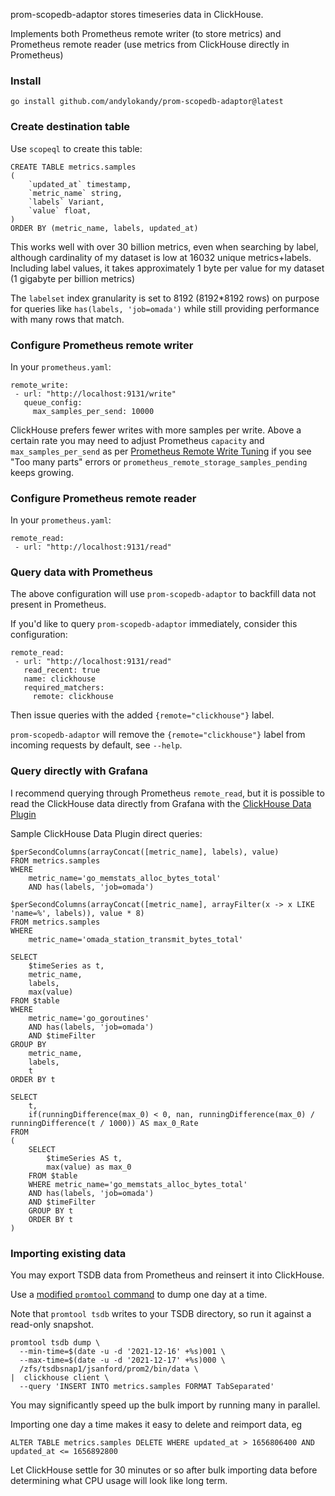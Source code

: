 prom-scopedb-adaptor stores timeseries data in ClickHouse.

Implements both Prometheus remote writer (to store metrics) and
Prometheus remote reader (use metrics from ClickHouse directly in Prometheus)

### Install

```
go install github.com/andylokandy/prom-scopedb-adaptor@latest
```

### Create destination table

Use `scopeql` to create this table:

```
CREATE TABLE metrics.samples
(
    `updated_at` timestamp,
    `metric_name` string,
    `labels` Variant,
    `value` float,
)
ORDER BY (metric_name, labels, updated_at)
```

This works well with over 30 billion metrics, even when searching by label,
although cardinality of my dataset is low at 16032 unique metrics+labels.
Including label values, it takes approximately 1 byte per value for my dataset (1 gigabyte per billion metrics)

The `labelset` index granularity is set to 8192 (8192*8192 rows) on purpose for
queries like `has(labels, 'job=omada')` while still providing performance with
many rows that match.

### Configure Prometheus remote writer

In your `prometheus.yaml`:

```
remote_write:
 - url: "http://localhost:9131/write"
   queue_config:
     max_samples_per_send: 10000
```

ClickHouse prefers fewer writes with more samples per write.  Above a certain
rate you may need to adjust Prometheus `capacity` and
`max_samples_per_send` as per [Prometheus Remote Write Tuning](https://prometheus.io/docs/practices/remote_write/) if you see "Too many parts" errors or `prometheus_remote_storage_samples_pending` keeps growing.

### Configure Prometheus remote reader

In your `prometheus.yaml`:

```
remote_read:
 - url: "http://localhost:9131/read"
```

### Query data with Prometheus

The above configuration will use `prom-scopedb-adaptor` to backfill
data not present in Prometheus.

If you'd like to query `prom-scopedb-adaptor` immediately, consider
this configuration:

```
remote_read:
 - url: "http://localhost:9131/read"
   read_recent: true
   name: clickhouse
   required_matchers:
     remote: clickhouse
```

Then issue queries with the added `{remote="clickhouse"}` label.

`prom-scopedb-adaptor` will remove the `{remote="clickhouse"}` label
from incoming requests by default, see `--help`.

### Query directly with Grafana

I recommend querying through Prometheus `remote_read`, but it is possible to read the ClickHouse
data directly from Grafana with the [ClickHouse Data Plugin](https://grafana.com/grafana/plugins/grafana-clickhouse-datasource/)

Sample ClickHouse Data Plugin direct queries:

```
$perSecondColumns(arrayConcat([metric_name], labels), value)
FROM metrics.samples
WHERE
    metric_name='go_memstats_alloc_bytes_total'
    AND has(labels, 'job=omada')
```

```
$perSecondColumns(arrayConcat([metric_name], arrayFilter(x -> x LIKE 'name=%', labels)), value * 8)
FROM metrics.samples
WHERE
    metric_name='omada_station_transmit_bytes_total'
```

```
SELECT
    $timeSeries as t,
    metric_name,
    labels,
    max(value)
FROM $table
WHERE
    metric_name='go_goroutines'
    AND has(labels, 'job=omada')
    AND $timeFilter
GROUP BY
    metric_name,
    labels,
    t
ORDER BY t
```

```
SELECT
    t,
    if(runningDifference(max_0) < 0, nan, runningDifference(max_0) / runningDifference(t / 1000)) AS max_0_Rate
FROM
(
    SELECT
        $timeSeries AS t,
        max(value) as max_0
    FROM $table
    WHERE metric_name='go_memstats_alloc_bytes_total'
    AND has(labels, 'job=omada')
    AND $timeFilter
    GROUP BY t
    ORDER BY t
)
```

### Importing existing data

You may export TSDB data from Prometheus and reinsert it into ClickHouse.

Use a [modified `promtool` command](https://github.com/prometheus/prometheus/compare/main...jamessanford:prometheus:jamessanford/promtool-clickhouse) to dump one day at a time.

Note that `promtool tsdb` writes to your TSDB directory, so run it
against a read-only snapshot.


```
promtool tsdb dump \
  --min-time=$(date -u -d '2021-12-16' +%s)001 \
  --max-time=$(date -u -d '2021-12-17' +%s)000 \
  /zfs/tsdbsnap1/jsanford/prom2/bin/data \
|  clickhouse client \
  --query 'INSERT INTO metrics.samples FORMAT TabSeparated'
```

You may significantly speed up the bulk import by running many in parallel.

Importing one day a time makes it easy to delete and reimport data, eg

```
ALTER TABLE metrics.samples DELETE WHERE updated_at > 1656806400 AND updated_at <= 1656892800
```

Let ClickHouse settle for 30 minutes or so after bulk importing data
before determining what CPU usage will look like long term.
